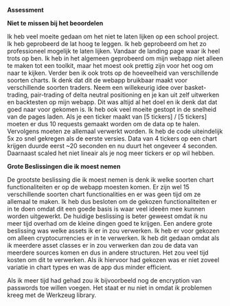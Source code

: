 
**Assessment**

**Niet te missen bij het beoordelen**

Ik heb veel moeite gedaan om het niet te laten lijken op een school project. Ik heb geprobeerd de lat hoog te leggen.
Ik heb geprobeerd om het zo professioneel mogelijk te laten lijken. Vandaar de landing page waar ik heel trots op ben. Ik heb in het algemeen geprobeerd om mijn webapp niet alleen te maken tot een toolkit, maar het moest ook prettig zijn voor het oog om naar te kijken. 
Verder ben ik ook trots op de hoeveelheid van verschillende soorten charts. Ik denk dat dit de webapp bruikbaar maakt voor verschillende soorten traders. Neem een willekeurig idee over basket-trading, pair-trading of delta neutral positioning en je kan uit zelf uitwerken en backtesten op mijn webapp. Dit was altijd al het doel en ik denk dat dat goed naar voor gekomen is.
Ik heb ook veel moeite gestopt in de snelheid van de pages laden. Als je een ticker maakt van [5 tickers] / [5 tickers] moeten er dus 10 requests gemaakt worden om de data op te halen. Vervolgens moeten ze allemaal verwerkt worden. Ik heb de code uiteindelijk 5x zo snel gekregen als de eerste versies. Data van 4 tickers op een chart krijgen duurde eerst ~20 seconden en nu duurt het ongeveer 4 seconden. Daarnaast scaled het niet lineair als je nog meer tickers er op wil hebben. 



**Grote Beslissingen die ik moest nemen**

De grootste beslissing die ik moest nemen is denk ik welke soorten chart functionaliteiten er op de webapp moesten komen. Er zijn
wel 15 verschillende soorten chart functionalities en er was geen tijd om ze allemaal te maken. Ik heb dus besloten om de gekozen functionaliteiten er in te doen omdat dit een goede basis is waar veel ideeën mee kunnen worden uitgewerkt. De huidige beslissing is beter geweest omdat ik nu meer tijd overhad om de kleine dingen goed te krijgen. 
Een andere grote beslissing was welke assets ik er in zou verwerken. Ik heb er voor gekozen om alleen cryptocurrencies er in te verwerken. Ik heb dit gedaan omdat als ik meerdere asset classes er in zou verwerken dan zou de data van meerdere sources komen en dus in andere structuren. Het zou veel tijd kosten om dit te verwerken. Als ik hiervoor had gekozen was er niet zoveel variatie in chart types en was de app dus minder efficient. 

Als ik meer tijd had gehad zou ik bijvoorbeeld nog de encryption van passwords toe willen voegen. Het staat er nu niet in omdat ik problemen kreeg met de Werkzeug library. 